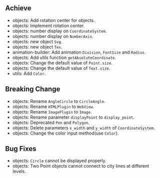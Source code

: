 ## Achieve
- objects: Add rotation center for objects.
- objects: Implement rotation center.
- objects: number display on `CoordinateSystem`.
- objects: number display on `NumberAxis`.
- objects: new object `Svg`.
- objects: new object `Tex`.
- animation-builder: Add animation `Division`, `FontSize` and `Radius`.
- objects: Add utils function `getAbsoluteCoordinate`.
- objects: Change the default value of `Point.size`.
- objects: Change the default value of `Text.size`.
- utils: Add `Color`.

## Breaking Change
- objects: Rename `AngleCircle` to `CircleAngle`.
- objects: Rename `HTMLPlugin` to `WebView`.
- objects: Rename `ImagePlugin` to `Image`.
- objects: Rename parameter `displayPoint` to `display_point`.
- objects: Deprecated `Pen` and `Polygon`.
- objects: Delete parameters `x_width` and `y_width` of `CoordinateSystem`.
- objects: Change the color input method(use `Color`).

## Bug Fixes
- objects: `Circle` cannot be displayed properly.
- objects: Two Point objects cannot connect to city lines at different levels.
